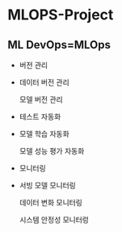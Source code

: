# MLOPS-Project

## ML DevOps=MLOps

- 버전 관리
- 
  데이터 버전 관리
  
  모델 버전 관리

- 테스트 자동화
- 
  모델 학습 자동화
  
  모델 성능 평가 자동화

- 모니터링
- 
  서빙 모델 모니터링
  
  데이터 변화 모니터링
  
  시스템 안정성 모니터렁
  

